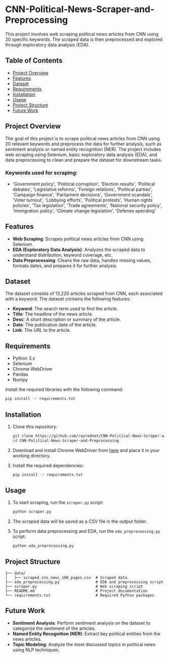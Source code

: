 # CNN-Political-News-Scraper-and-Preprocessing

This project involves web scraping political news articles from CNN using 20 specific keywords. The scraped data is then preprocessed and explored through exploratory data analysis (EDA).

## Table of Contents
- [Project Overview](#project-overview)
- [Features](#features)
- [Dataset](#dataset)
- [Requirements](#requirements)
- [Installation](#installation)
- [Usage](#usage)
- [Project Structure](#project-structure)
- [Future Work](#future-work)

## Project Overview
The goal of this project is to scrape political news articles from CNN using 20 relevant keywords and preprocess the data for further analysis, such as sentiment analysis or named entity recognition (NER). The project includes web scraping using Selenium, basic exploratory data analysis (EDA), and data preprocessing to clean and prepare the dataset for downstream tasks.

### Keywords used for scraping:
- 'Government policy', 'Political corruption', 'Election results', 
  'Political debates', 'Legislative reforms', 'Foreign relations', 
  'Political parties', 'Campaign finance', 'Parliament decisions', 
  'Government scandals', 'Voter turnout', 'Lobbying efforts', 
  'Political protests', 'Human rights policies', 'Tax legislation', 
  'Trade agreements', 'National security policy', 'Immigration policy', 
  'Climate change legislation', 'Defense spending'

## Features
- **Web Scraping**: Scrapes political news articles from CNN using Selenium.
- **EDA (Exploratory Data Analysis)**: Analyzes the scraped data to understand distribution, keyword coverage, etc.
- **Data Preprocessing**: Cleans the raw data, handles missing values, formats dates, and prepares it for further analysis.

## Dataset
The dataset consists of 13,220 articles scraped from CNN, each associated with a keyword. The dataset contains the following features:
- **Keyword**: The search term used to find the article.
- **Title**: The headline of the news article.
- **Desc**: A short description or summary of the article.
- **Date**: The publication date of the article.
- **Link**: The URL to the article.

## Requirements
- Python 3.x
- Selenium
- Chrome WebDriver
- Pandas
- Numpy

Install the required libraries with the following command:
```bash
pip install -r requirements.txt
```

## Installation
1. Clone this repository:
   ```bash
   git clone https://github.com/rayrednet/CNN-Political-News-Scraper-and-Preprocessing.git
   cd CNN-Political-News-Scraper-and-Preprocessing
   ```

2. Download and install Chrome WebDriver from [here](https://sites.google.com/a/chromium.org/chromedriver/) and place it in your working directory.

3. Install the required dependencies:
   ```bash
   pip install -r requirements.txt
   ```

## Usage
1. To start scraping, run the `scraper.py` script:
   ```bash
   python scraper.py
   ```

2. The scraped data will be saved as a CSV file in the output folder.

3. To perform data preprocessing and EDA, run the `eda_preprocessing.py` script:
   ```bash
   python eda_preprocessing.py
   ```

## Project Structure
```
├── data/
│   ├── scraped_cnn_news_100_pages.csv  # Scraped data
├── eda_preprocessing.py                # EDA and preprocessing script
├── scraper.py                          # Web scraping script
├── README.md                           # Project documentation
└── requirements.txt                    # Required Python packages
```

## Future Work
- **Sentiment Analysis**: Perform sentiment analysis on the dataset to categorize the sentiment of the articles.
- **Named Entity Recognition (NER)**: Extract key political entities from the news articles.
- **Topic Modeling**: Analyze the most discussed topics in political news using NLP techniques.
